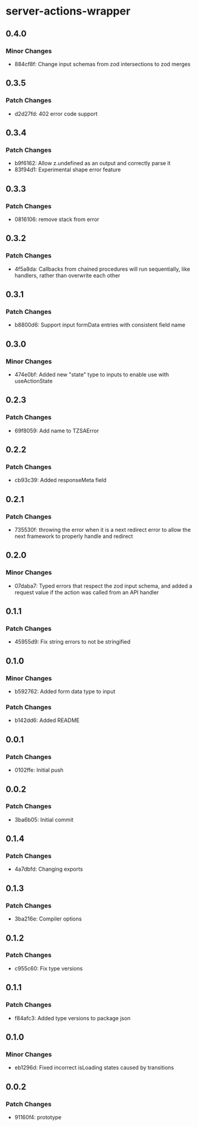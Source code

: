 # server-actions-wrapper

## 0.4.0

### Minor Changes

- 884cf8f: Change input schemas from zod intersections to zod merges

## 0.3.5

### Patch Changes

- d2d27fd: 402 error code support

## 0.3.4

### Patch Changes

- b9f6162: Allow z.undefined as an output and correctly parse it
- 83f94d1: Experimental shape error feature

## 0.3.3

### Patch Changes

- 0816106: remove stack from error

## 0.3.2

### Patch Changes

- 4f5a8da: Callbacks from chained procedures will run sequentially, like handlers, rather than overwrite each other

## 0.3.1

### Patch Changes

- b8800d6: Support input formData entries with consistent field name

## 0.3.0

### Minor Changes

- 474e0bf: Added new "state" type to inputs to enable use with useActionState

## 0.2.3

### Patch Changes

- 69f8059: Add name to TZSAError

## 0.2.2

### Patch Changes

- cb93c39: Added responseMeta field

## 0.2.1

### Patch Changes

- 735530f: throwing the error when it is a next redirect error to allow the next framework to properly handle and redirect

## 0.2.0

### Minor Changes

- 07daba7: Typed errors that respect the zod input schema, and added a request value if the action was called from an API handler

## 0.1.1

### Patch Changes

- 45955d9: Fix string errors to not be stringified

## 0.1.0

### Minor Changes

- b592762: Added form data type to input

### Patch Changes

- b142dd6: Added README

## 0.0.1

### Patch Changes

- 0102ffe: Initial push

## 0.0.2

### Patch Changes

- 3ba6b05: Initial commit

## 0.1.4

### Patch Changes

- 4a7dbfd: Changing exports

## 0.1.3

### Patch Changes

- 3ba216e: Compiler options

## 0.1.2

### Patch Changes

- c955c60: Fix type versions

## 0.1.1

### Patch Changes

- f84afc3: Added type versions to package json

## 0.1.0

### Minor Changes

- eb1296d: Fixed incorrect isLoading states caused by transitions

## 0.0.2

### Patch Changes

- 91160f4: prototype
